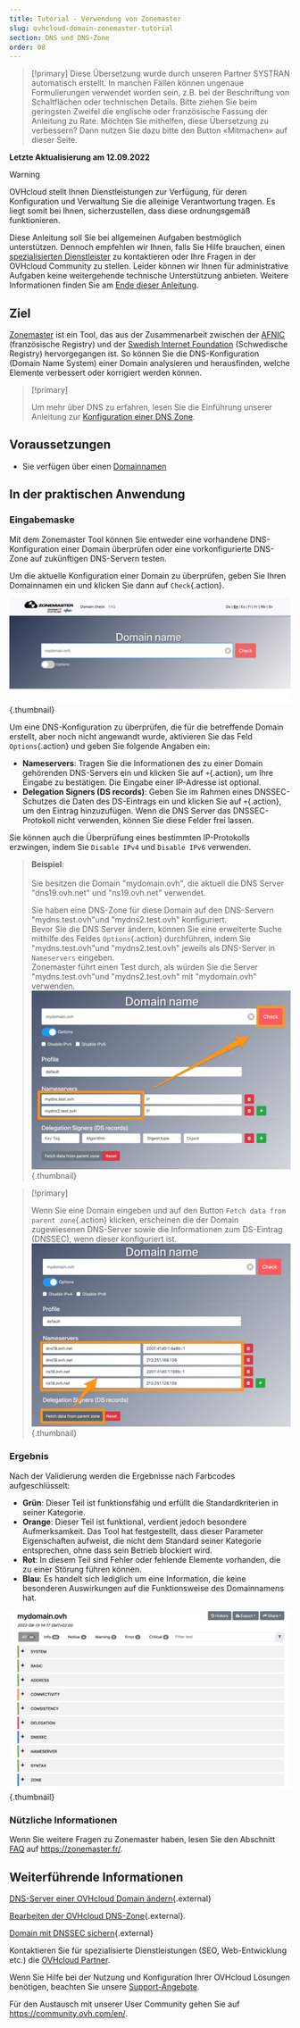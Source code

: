 ```yaml
---
title: Tutorial - Verwendung von Zonemaster
slug: ovhcloud-domain-zonemaster-tutorial
section: DNS und DNS-Zone
order: 08
---
```


> [!primary]
> Diese Übersetzung wurde durch unseren Partner SYSTRAN automatisch erstellt. In manchen Fällen können ungenaue Formulierungen verwendet worden sein, z.B. bei der Beschriftung von Schaltflächen oder technischen Details. Bitte ziehen Sie beim geringsten Zweifel die englische oder französische Fassung der Anleitung zu Rate. Möchten Sie mithelfen, diese Übersetzung zu verbessern? Dann nutzen Sie dazu bitte den Button «Mitmachen» auf dieser Seite.
>

**Letzte Aktualisierung am 12.09.2022**

> [!warning]
> OVHcloud stellt Ihnen Dienstleistungen zur Verfügung, für deren Konfiguration und Verwaltung Sie die alleinige Verantwortung tragen. Es liegt somit bei Ihnen, sicherzustellen, dass diese ordnungsgemäß funktionieren.
> 
> Diese Anleitung soll Sie bei allgemeinen Aufgaben bestmöglich unterstützen. Dennoch empfehlen wir Ihnen, falls Sie Hilfe brauchen, einen [spezialisierten Dienstleister](https://partner.ovhcloud.com/de/) zu kontaktieren oder Ihre Fragen in der OVHcloud Community zu stellen. Leider können wir Ihnen für administrative Aufgaben keine weitergehende technische Unterstützung anbieten. Weitere Informationen finden Sie am [Ende dieser Anleitung](#go-further).
>

## Ziel

[Zonemaster](https://zonemaster.net/) ist ein Tool, das aus der Zusammenarbeit zwischen der [AFNIC](https://www.afnic.fr/en/) (französische Registry) und der [Swedish Internet Foundation](https://internetstiftelsen.se/en/) (Schwedische Registry) hervorgegangen ist. So können Sie die DNS-Konfiguration (Domain Name System) einer Domain analysieren und herausfinden, welche Elemente verbessert oder korrigiert werden können.

> [!primary]
>
> Um mehr über DNS zu erfahren, lesen Sie die Einführung unserer Anleitung zur [Konfiguration einer DNS Zone](https://docs.ovh.com/de/domains/webhosting_bearbeiten_der_dns_zone/).

## Voraussetzungen

- Sie verfügen über einen [Domainnamen](https://www.ovhcloud.com/de/domains/)

## In der praktischen Anwendung

### Eingabemaske

Mit dem Zonemaster Tool können Sie entweder eine vorhandene DNS-Konfiguration einer Domain überprüfen oder eine vorkonfigurierte DNS-Zone auf zukünftigen DNS-Servern testen.

Um die aktuelle Konfiguration einer Domain zu überprüfen, geben Sie Ihren Domainnamen ein und klicken Sie dann auf `Check`{.action}.

![domains](images/zonemaster01.png){.thumbnail}

Um eine DNS-Konfiguration zu überprüfen, die für die betreffende Domain erstellt, aber noch nicht angewandt wurde, aktivieren Sie das Feld `Options`{.action} und geben Sie folgende Angaben ein:

- **Nameservers**: Tragen Sie die Informationen des zu einer Domain gehörenden DNS-Servers ein und klicken Sie auf `+`{.action}, um Ihre Eingabe zu bestätigen. Die Eingabe einer IP-Adresse ist optional.
- **Delegation Signers (DS records)**: Geben Sie im Rahmen eines DNSSEC-Schutzes die Daten des DS-Eintrags ein und klicken Sie auf `+`{.action}, um den Eintrag hinzuzufügen. Wenn die DNS Server das DNSSEC-Protokoll nicht verwenden, können Sie diese Felder frei lassen.

Sie können auch die Überprüfung eines bestimmten IP-Protokolls erzwingen, indem Sie `Disable IPv4` und `Disable IPv6` verwenden.

> **Beispiel**:<br><br> Sie besitzen die Domain "mydomain.ovh", die aktuell die DNS Server "dns19.ovh.net" und "ns19.ovh.net" verwendet. 
>
> Sie haben eine DNS-Zone für diese Domain auf den DNS-Servern "mydns.test.ovh"und "mydns2.test.ovh" konfiguriert.<br>
> Bevor Sie die DNS Server ändern, können Sie eine erweiterte Suche mithilfe des Feldes `Options`{.action} durchführen, indem Sie "mydns.test.ovh"und "mydns2.test.ovh" jeweils als DNS-Server in `Nameservers` eingeben.<br>
> Zonemaster führt einen Test durch, als würden Sie die Server "mydns.test.ovh"und "mydns2.test.ovh" mit "mydomain.ovh" verwenden.<br>
> ![domains](images/zonemaster02.png){.thumbnail}

> [!primary]
>
> Wenn Sie eine Domain eingeben und auf den Button `Fetch data from parent zone`{.action} klicken, erscheinen die der Domain zugewiesenen DNS-Server sowie die Informationen zum DS-Eintrag (DNSSEC), wenn dieser konfiguriert ist.
> ![domains](images/zonemaster03.png){.thumbnail}

### Ergebnis

Nach der Validierung werden die Ergebnisse nach Farbcodes aufgeschlüsselt:

- **Grün**: Dieser Teil ist funktionsfähig und erfüllt die Standardkriterien in seiner Kategorie.
- **Orange**: Dieser Teil ist funktional, verdient jedoch besondere Aufmerksamkeit. Das Tool hat festgestellt, dass dieser Parameter Eigenschaften aufweist, die nicht dem Standard seiner Kategorie entsprechen, ohne dass sein Betrieb blockiert wird.
- **Rot**: In diesem Teil sind Fehler oder fehlende Elemente vorhanden, die zu einer Störung führen können. 
- **Blau**: Es handelt sich lediglich um eine Information, die keine besonderen Auswirkungen auf die Funktionsweise des Domainnamens hat.

![domains](images/zonemaster04.png){.thumbnail}

### Nützliche Informationen

Wenn Sie weitere Fragen zu Zonemaster haben, lesen Sie den Abschnitt [FAQ](https://zonemaster.net/en/faq) auf <https://zonemaster.fr/>.

## Weiterführende Informationen <a name="go-further"></a>

[DNS-Server einer OVHcloud Domain ändern](https://docs.ovh.com/de/domains/webhosting_allgemeine_informationen_zu_den_dns_servern/){.external}

[Bearbeiten der OVHcloud DNS-Zone](https://docs.ovh.com/de/domains/webhosting_bearbeiten_der_dns_zone/){.external}.

[Domain mit DNSSEC sichern](https://docs.ovh.com/de/domains/sichern_sie_ihre_domain_mit_dnssec_ab/){.external}

Kontaktieren Sie für spezialisierte Dienstleistungen (SEO, Web-Entwicklung etc.) die [OVHcloud Partner](https://partner.ovhcloud.com/de/directory/).

Wenn Sie Hilfe bei der Nutzung und Konfiguration Ihrer OVHcloud Lösungen benötigen, beachten Sie unsere [Support-Angebote](https://www.ovhcloud.com/de/support-levels/).

Für den Austausch mit unserer User Community gehen Sie auf <https://community.ovh.com/en/>.
